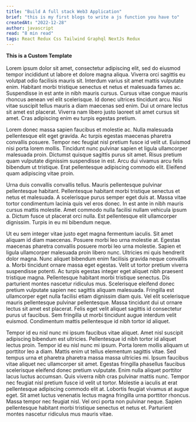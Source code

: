 ```yaml
---
title: "Build A full stack Web3 Application"
brief: "this is my first blogs to write a js function you have to"
createdAt: "2022-12-28"
author: javascript
read: "8 min read"
tags: React Redux Css Tailwind Graphql NextJs Redux
---
```

**This is a Custom Template** <br>
\
Lorem ipsum dolor sit amet, consectetur adipiscing elit, sed do eiusmod tempor incididunt ut labore et dolore magna aliqua. Viverra orci sagittis eu volutpat odio facilisis mauris sit. Interdum varius sit amet mattis vulputate enim. Habitant morbi tristique senectus et netus et malesuada fames ac. Suspendisse in est ante in nibh mauris cursus. Cursus vitae congue mauris rhoncus aenean vel elit scelerisque. Id donec ultrices tincidunt arcu. Nisi vitae suscipit tellus mauris a diam maecenas sed enim. Dui ut ornare lectus sit amet est placerat. Viverra nam libero justo laoreet sit amet cursus sit amet. Cras adipiscing enim eu turpis egestas pretium.

Lorem donec massa sapien faucibus et molestie ac. Nulla malesuada pellentesque elit eget gravida. Ac turpis egestas maecenas pharetra convallis posuere. Tempor nec feugiat nisl pretium fusce id velit ut. Euismod nisi porta lorem mollis. Tincidunt nunc pulvinar sapien et ligula ullamcorper malesuada proin. Dictumst quisque sagittis purus sit amet. Risus pretium quam vulputate dignissim suspendisse in est. Arcu dui vivamus arcu felis bibendum ut tristique. Erat pellentesque adipiscing commodo elit. Eleifend quam adipiscing vitae proin.

Urna duis convallis convallis tellus. Mauris pellentesque pulvinar pellentesque habitant. Pellentesque habitant morbi tristique senectus et netus et malesuada. A scelerisque purus semper eget duis at. Massa vitae tortor condimentum lacinia quis vel eros donec. In est ante in nibh mauris cursus mattis molestie. Amet commodo nulla facilisi nullam vehicula ipsum a. Dictum fusce ut placerat orci nulla. Est pellentesque elit ullamcorper dignissim. Turpis in eu mi bibendum neque.

Ut eu sem integer vitae justo eget magna fermentum iaculis. Sit amet aliquam id diam maecenas. Posuere morbi leo urna molestie at. Egestas maecenas pharetra convallis posuere morbi leo urna molestie. Sapien et ligula ullamcorper malesuada proin libero nunc. Ultricies mi quis hendrerit dolor magna. Nunc aliquet bibendum enim facilisis gravida neque convallis a. Morbi tincidunt ornare massa eget egestas. Velit ut tortor pretium viverra suspendisse potenti. Ac turpis egestas integer eget aliquet nibh praesent tristique magna. Pellentesque habitant morbi tristique senectus. Dis parturient montes nascetur ridiculus mus. Scelerisque eleifend donec pretium vulputate sapien nec sagittis aliquam malesuada. Fringilla est ullamcorper eget nulla facilisi etiam dignissim diam quis. Vel elit scelerisque mauris pellentesque pulvinar pellentesque. Massa tincidunt dui ut ornare lectus sit amet est placerat. Felis eget velit aliquet sagittis id consectetur purus ut faucibus. Sem fringilla ut morbi tincidunt augue interdum velit euismod. Condimentum mattis pellentesque id nibh tortor id aliquet.

Tempor id eu nisl nunc mi ipsum faucibus vitae aliquet. Amet nisl suscipit adipiscing bibendum est ultricies. Pellentesque id nibh tortor id aliquet lectus proin. Tempor id eu nisl nunc mi ipsum. Porta lorem mollis aliquam ut porttitor leo a diam. Mattis enim ut tellus elementum sagittis vitae. Sed tempus urna et pharetra pharetra massa massa ultricies mi. Ipsum faucibus vitae aliquet nec ullamcorper sit amet. Egestas fringilla phasellus faucibus scelerisque eleifend donec pretium vulputate. Enim nulla aliquet porttitor lacus luctus accumsan. Quis viverra nibh cras pulvinar mattis nunc. Tempor nec feugiat nisl pretium fusce id velit ut tortor. Molestie a iaculis at erat pellentesque adipiscing commodo elit at. Lobortis feugiat vivamus at augue eget. Sit amet luctus venenatis lectus magna fringilla urna porttitor rhoncus. Massa tempor nec feugiat nisl. Vel orci porta non pulvinar neque. Sapien pellentesque habitant morbi tristique senectus et netus et. Parturient montes nascetur ridiculus mus mauris vitae.